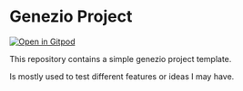 # Genezio Project

[![Open in Gitpod](https://gitpod.io/button/open-in-gitpod.svg)](https://gitpod.io/#https://github.com/andreia-oca/genezio-project)

This repository contains a simple genezio project template.

Is mostly used to test different features or ideas I may have.
